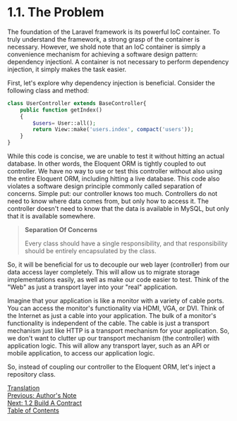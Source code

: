 # 1.1. The Problem

The foundation of the Laravel framework is its powerful IoC container. To truly understand the framework, a strong grasp of the container is necessary. However, we shold note that an IoC container is simply a convenience mechanism for achieving a software design pattern: dependency injectionl. A container is not necessary to perform dependency injection, it simply makes the task easier.

First, let's explore why dependency injection is beneficial. Consider the following class and method:

```php
class UserController extends BaseController{
    public function getIndex()
    {
        $users= User::all();
        return View::make('users.index', compact('users'));
    }
}
```

While this code is concise, we are unable to test it without hitting an actual database. In other words, the Eloquent ORM is tightly coupled to out controller. We have no way to use or test this controller without also using the entire Eloquent ORM, including hitting a live database. This code also violates a software design principle commonly called separation of concerns. Simple put: our controller knows too much. Controllers do not need to know where data comes from, but only how to access it. The controller doesn't need to know that the data is available in MySQL, but only that it is available somewhere.

> **Separation Of Concerns**
>
> Every class should have a single responsibility, and that responsibility should be entirely encapsulated by the class.

So, it will be beneficial for us to decouple our web layer (controller) from our data access layer completely. This will allow us to migrate storage implementations easily, as well as make our code easier to test. Think of the "Web" as just a transport layer into your "real" application.

Imagine that your application is like a monitor with a variety of cable ports. You can access the monitor's functionality via HDMI, VGA, or DVI. Think of the Internet as just a cable into your application. The bulk of a monitor's functionality is independent of the cable. The cable is just a transport mechanism just like HTTP is a transport mechanism for your application. So, we don't want to clutter up our transport mechanism (the controller) with application logic. This will allow any transport layer, such as an API or mobile application, to access our application logic.

So, instead of coupling our controller to the Eloquent ORM, let's inject a repository class.

[Translation](../1%20依赖注入/1.1%20遇到的问题.md)  
[Previous: Author's Note](../Author's%20Note.md)  
[Next: 1.2 Build A Contract](1.2%20Build%20A%20Contract.md)  
[Table of Contents](../Table%20of%20Contents.md)
